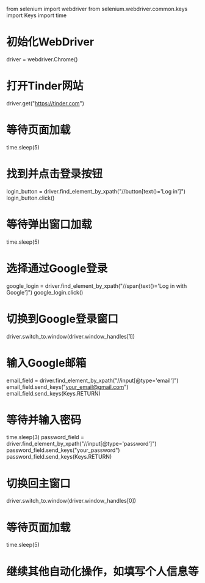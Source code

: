 from selenium import webdriver
from selenium.webdriver.common.keys import Keys
import time

# 初始化WebDriver
driver = webdriver.Chrome()

# 打开Tinder网站
driver.get("https://tinder.com")

# 等待页面加载
time.sleep(5)

# 找到并点击登录按钮
login_button = driver.find_element_by_xpath("//button[text()='Log in']")
login_button.click()

# 等待弹出窗口加载
time.sleep(5)

# 选择通过Google登录
google_login = driver.find_element_by_xpath("//span[text()='Log in with Google']")
google_login.click()

# 切换到Google登录窗口
driver.switch_to.window(driver.window_handles[1])

# 输入Google邮箱
email_field = driver.find_element_by_xpath("//input[@type='email']")
email_field.send_keys("your_email@gmail.com")
email_field.send_keys(Keys.RETURN)

# 等待并输入密码
time.sleep(3)
password_field = driver.find_element_by_xpath("//input[@type='password']")
password_field.send_keys("your_password")
password_field.send_keys(Keys.RETURN)

# 切换回主窗口
driver.switch_to.window(driver.window_handles[0])

# 等待页面加载
time.sleep(5)

# 继续其他自动化操作，如填写个人信息等
